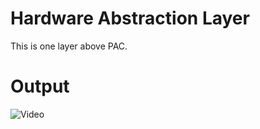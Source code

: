 # Hardware Abstraction Layer 

This is one layer above PAC. 

# Output 

![Video](./videos/blinky_hal.gif)
